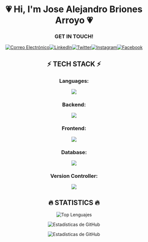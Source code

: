 <h1 align="center">💗 Hi, I'm Jose Alejandro Briones Arroyo 💗</h1>

<h3 align="center">GET IN TOUCH!</h1>
  <div style="display: flex; justify-content: center;">
    <a href="mailto:j.alejandro.briones.a22@gmail.com" target="blank">
      <img src="https://img.shields.io/badge/Correo-FF3838?style=for-the-badge&logo=gmail&logoColor=white" alt="Correo Electrónico" />
    </a>
    <a href="https://www.linkedin.com/in/alexba2004" target="blank">
      <img src="https://img.shields.io/badge/LinkedIn-0077B5?style=for-the-badge&logo=linkedin&logoColor=white" alt="LinkedIn" />
    </a>
    <a href="https://twitter.com/alexba2004" target="blank">
      <img src="https://img.shields.io/badge/Twitter-000000?style=for-the-badge&logo=twitter&logoColor=white" alt="Twitter" />
    </a>
    <a href="https://www.instagram.com/alexba2004/" target="blank">
      <img src="https://img.shields.io/badge/Instagram-FF0074?style=for-the-badge&logo=instagram&logoColor=white" alt="Instagram" />
    </a>
    <a href="https://www.facebook.com/alexba2004/" target="blank">
      <img src="https://img.shields.io/badge/Facebook-007BFF?style=for-the-badge&logo=facebook&logoColor=white" alt="Facebook" />
    </a>
  </div>

<h2 align="center">⚡ TECH STACK ⚡</h2>
<h3 align="center">Languages:</h3>
<p align="center">
  <img src="https://skillicons.dev/icons?i=javascript,java,php,cpp" />
</p>
<h3 align="center">Backend:</h3>
<p align="center">
  <img src="https://skillicons.dev/icons?i=spring,nodejs,express,sequelize" />
</p>
<h3 align="center">Frontend:</h3>
<p align="center">
  <img src="https://skillicons.dev/icons?i=html,css,bootstrap,tailwind,pug" />
</p>
<h3 align="center">Database:</h3>
<p align="center">
  <img src="https://skillicons.dev/icons?i=mysql,mongodb" />
</p>
<h3 align="center">Version Controller:</h3>
<p align="center">
  <img src="https://skillicons.dev/icons?i=git,github" />
</p>

<h2 align="center">🔥 STATISTICS 🔥</h3>
<p align="center">
  <img src="https://github-readme-stats.vercel.app/api/top-langs/?username=alexba2004&layout=compact&theme=github_dark" alt="Top Lenguajes" />
</p>
<p align="center">
  <img src="https://github-readme-stats.vercel.app/api?username=alexba2004&show_icons=true&count_private=true&theme=github_dark" alt="Estadísticas de GitHub" />
</p>
<p align="center">
  <img src="https://github-profile-summary-cards.vercel.app/api/cards/profile-details?username=alexba2004&theme=github_dark" alt="Estadísticas de GitHub" />
</p>
